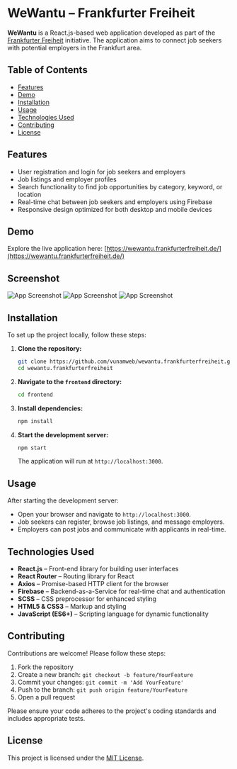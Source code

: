 
# WeWantu – Frankfurter Freiheit

**WeWantu** is a React.js-based web application developed as part of the [Frankfurter Freiheit](https://frankfurterfreiheit.de/) initiative. The application aims to connect job seekers with potential employers in the Frankfurt area.

## Table of Contents

- [Features](#features)
- [Demo](#demo)
- [Installation](#installation)
- [Usage](#usage)
- [Technologies Used](#technologies-used)
- [Contributing](#contributing)
- [License](#license)

## Features

- User registration and login for job seekers and employers
- Job listings and employer profiles
- Search functionality to find job opportunities by category, keyword, or location
- Real-time chat between job seekers and employers using Firebase
- Responsive design optimized for both desktop and mobile devices

## Demo

Explore the live application here: [https://wewantu.frankfurterfreiheit.de/](https://wewantu.frankfurterfreiheit.de/)

## Screenshot

![App Screenshot](./screenshot1.png)
![App Screenshot](./screenshot1.png)
![App Screenshot](./screenshot1.png)


## Installation

To set up the project locally, follow these steps:

1. **Clone the repository:**

   ```bash
   git clone https://github.com/vunamweb/wewantu.frankfurterfreiheit.git
   cd wewantu.frankfurterfreiheit
   ```

2. **Navigate to the `frontend` directory:**

   ```bash
   cd frontend
   ```

3. **Install dependencies:**

   ```bash
   npm install
   ```

4. **Start the development server:**

   ```bash
   npm start
   ```

   The application will run at `http://localhost:3000`.

## Usage

After starting the development server:

- Open your browser and navigate to `http://localhost:3000`.
- Job seekers can register, browse job listings, and message employers.
- Employers can post jobs and communicate with applicants in real-time.

## Technologies Used

- **React.js** – Front-end library for building user interfaces
- **React Router** – Routing library for React
- **Axios** – Promise-based HTTP client for the browser
- **Firebase** – Backend-as-a-Service for real-time chat and authentication
- **SCSS** – CSS preprocessor for enhanced styling
- **HTML5 & CSS3** – Markup and styling
- **JavaScript (ES6+)** – Scripting language for dynamic functionality

## Contributing

Contributions are welcome! Please follow these steps:

1. Fork the repository
2. Create a new branch: `git checkout -b feature/YourFeature`
3. Commit your changes: `git commit -m 'Add YourFeature'`
4. Push to the branch: `git push origin feature/YourFeature`
5. Open a pull request

Please ensure your code adheres to the project's coding standards and includes appropriate tests.

## License

This project is licensed under the [MIT License](LICENSE).
